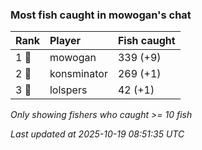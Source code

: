 ### Most fish caught in mowogan's chat

| Rank  | Player      | Fish caught |
|:------|:------------|:------------|
| 1 🥇  | mowogan     | 339 (+9)    |
| 2 🥈  | konsminator | 269 (+1)    |
| 3 🥉  | lolspers    | 42 (+1)     |

_Only showing fishers who caught >= 10 fish_

_Last updated at 2025-10-19 08:51:35 UTC_